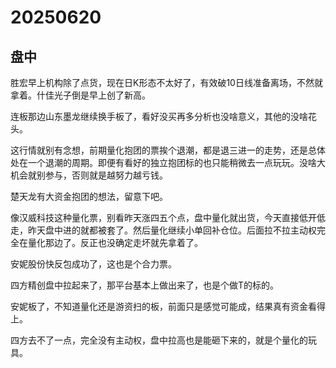 # 20250620

## 盘中

胜宏早上机构除了点货，现在日K形态不太好了，有效破10日线准备离场，不然就拿着。什佳光子倒是早上创了新高。

连板那边山东墨龙继续换手板了，看好没买再多分析也没啥意义，其他的没啥花头。

这行情就别有念想，前期量化抱团的票挨个退潮，都是退三进一的走势，还是总体处在一个退潮的周期。即便有看好的独立抱团标的也只能稍微去一点玩玩。没啥大机会就别参与，否则就是越努力越亏钱。

楚天龙有大资金抱团的想法，留意下吧。

像汉威科技这种量化票，别看昨天涨四五个点，盘中量化就出货，今天直接低开低走，昨天盘中进的就都被套了。然后量化继续小单回补仓位。后面拉不拉主动权完全在量化那边了。反正也没确定走坏就先拿着了。

安妮股份快反包成功了，这也是个合力票。

四方精创盘中拉起来了，那平台基本上做出来了，也是个做T的标的。

安妮板了，不知道量化还是游资扫的板，前面只是感觉可能成，结果真有资金看得上。

四方去不了一点，完全没有主动权，盘中拉高也是能砸下来的，就是个量化的玩具。
